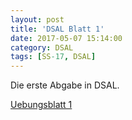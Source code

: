 ```yaml
---
layout: post
title: 'DSAL Blatt 1'
date: 2017-05-07 15:14:00
category: DSAL
tags: [SS-17, DSAL]
---
```


Die erste Abgabe in DSAL.

[Uebungsblatt 1](/assets/dsal/uebungsblatt1.jekyll.pdf)
